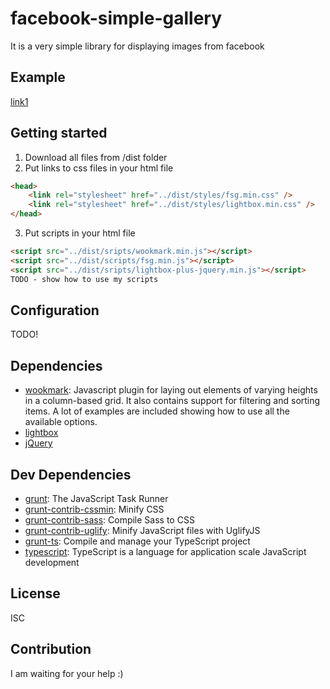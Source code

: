# facebook-simple-gallery 

It is a very simple library for displaying images from facebook

## Example
[link1](http://htmlpreview.github.io/?https://github.com/jacek-lapinski/Facebook-Simple-Gallery/blob/master/src/index.html)

## Getting started

1. Download all files from /dist folder
2. Put links to css files in your html file
```html
<head>
    <link rel="stylesheet" href="../dist/styles/fsg.min.css" />
	<link rel="stylesheet" href="../dist/styles/lightbox.min.css" />
</head>
```
3. Put scripts in your html file
```html
<script src="../dist/sripts/wookmark.min.js"></script>
<script src="../dist/scripts/fsg.min.js"></script>
<script src="../dist/sripts/lightbox-plus-jquery.min.js"></script>
TODO - show how to use my scripts
```

## Configuration

TODO!

## Dependencies

- [wookmark](https://github.com/germanysbestkeptsecret/Wookmark-jQuery): Javascript plugin for laying out elements of varying heights in a column-based grid. It also contains support for filtering and sorting items. A lot of examples are included showing how to use all the available options.
- [lightbox](https://github.com/lokesh/lightbox2/)
- [jQuery](https://github.com/jquery/jquery)

## Dev Dependencies

- [grunt](https://github.com/gruntjs/grunt): The JavaScript Task Runner
- [grunt-contrib-cssmin](https://github.com/gruntjs/grunt-contrib-cssmin): Minify CSS
- [grunt-contrib-sass](https://github.com/gruntjs/grunt-contrib-sass): Compile Sass to CSS
- [grunt-contrib-uglify](https://github.com/gruntjs/grunt-contrib-uglify): Minify JavaScript files with UglifyJS
- [grunt-ts](https://github.com/TypeStrong/grunt-ts): Compile and manage your TypeScript project
- [typescript](https://github.com/Microsoft/TypeScript): TypeScript is a language for application scale JavaScript development

## License

ISC

## Contribution
I am waiting for your help :)